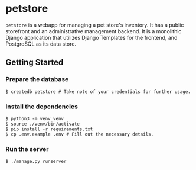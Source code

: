 # petstore

`petstore` is a webapp for managing a pet store's inventory. It has a public storefront and an administrative management backend. It is a monolithic Django application that utilizes Django Templates for the frontend, and PostgreSQL as its data store.

## Getting Started

### Prepare the database

```console
$ createdb petstore # Take note of your credentials for further usage.
```

### Install the dependencies

```console
$ python3 -m venv venv
$ source ./venv/bin/activate
$ pip install -r requirements.txt
$ cp .env.example .env # Fill out the necessary details.
```

### Run the server

```console
$ ./manage.py runserver
```
